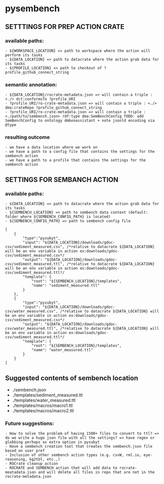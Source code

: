 # pysembench


## SETTTINGS FOR PREP ACTION CRATE

### available paths:
    - ${WORKSPACE_LOCATION} => path to workspace where the action will perform its tasks
    - ${DATA_LOCATION} => path to datacrate where the action grab data for its tasks
    - ${PROFILE_LOCATION} => path to checkout of ?profile_github_connect_string

### semantic annotation:
    - ${DATA_LOCATION}/rocrate-metadata.json => will contain a triple : <./> dct:conformsTo ?profile_URI
    - ?profile_URI/ro-crate-metadata.json => will contain a triple : <./> dma:crateRepo ?profile_github_connect_string
    - ?profile_URI/ro-crate-metadata.json => will contain a triple : <./path/to/sembench.json> rdf:type dma:SemBenchConfig TODO: add SemBenchConfig to ontology dmbonassistant + note jsonld encoding via @type

### resulting outcome
    - we have a data location where we work on
    - we have a path to a config file that contains the settings for the sembench action
    - we have a path to a profile that contains the settings for the sembench action



## SETTINGS FOR SEMBANCH ACTION

### available paths:
    - ${DATA_LOCATION} => path to datacrate where the action grab data for its tasks
    - ${SEMBENCH_LOCATION} => path to sembench data context (default: folder where ${SEMBENCH_CONFIG_PATH} is located)
    - ${SEMBENCH_CONFIG_PATH} => path to sembench config file


```jsonc
[
    {
        "type":"pysubyt",
        "input": "${DATA_LOCATION}/downloads/gdoc-csv/sediment_measured.csv", /*relative to datacrate ${DATA_LOCATION} will be an env variable in action ex:downloads/gdoc-csv/sediment_measured.csv*/ 
        "output": "${DATA_LOCATION}/downloads/gdoc-csv/sediment_measured.ttl", /*relative to datacrate ${DATA_LOCATION} will be an env variable in action ex:downloads/gdoc-csv/sediment_measured.ttl*/
        "template": {
            "root": "${SEMBENCH_LOCATION}/templates",
            "name": "sediment_measured.ttl"
        }
    },
    {
        "type":"pysubyt",
        "input": "${DATA_LOCATION}/downloads/gdoc-csv/water_measured.csv", /*relative to datacrate ${DATA_LOCATION} will be an env variable in action ex:downloads/gdoc-csv/sediment_measured.csv*/ 
        "output": "${DATA_LOCATION}/downloads/gdoc-csv/water_measured.ttl", /*relative to datacrate ${DATA_LOCATION} will be an env variable in action ex:downloads/gdoc-csv/sediment_measured.ttl*/
        "template": {
            "root": "${SEMBENCH_LOCATION}/templates",
            "name": "water_measured.ttl"
        }
    }
]
```

## Suggested contents of sembench location
- ./sembench.json
- ./templates/sediment_measured.ttl
- ./templates/water_measured.ttl
- ./templates/macros/macro1.ttl
- ./templates/macros/macro2.ttl



### Future suggestions:
    - How to solve the problem of having 1500+ files to convert to ttl? => do we write a huge json file with all the settings? => have regex or globbing perhaps as extra option in pysubyt
    - Have a sembench creation tool that creates the sembench.json file based on user pref 
    - Inclusion of other sembench action types (e.g. csvW, rml.io, eye-reasoning, kg2tbl, etc.,)
    - ROCrate cleanup action
    - ROCRATE and SEMBENCH action that will add data to rocrate-meatadata.json and will delete all files in repo that are not in the rocrate-metadata.json
